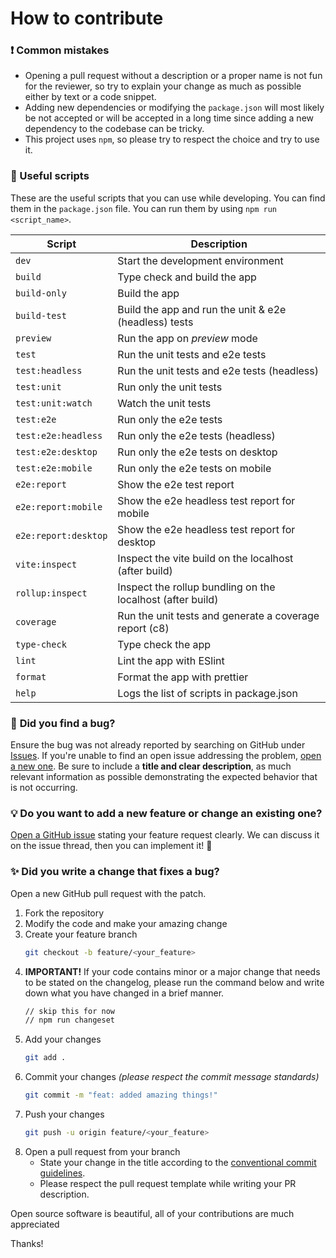 # How to contribute

### ❗ **Common mistakes**

- Opening a pull request without a description or a proper name is not fun for the reviewer, so try to explain your change as much as possible either by text or a code snippet.
- Adding new dependencies or modifying the `package.json` will most likely be not accepted or will be accepted in a long time since adding a new dependency to the codebase can be tricky.
- This project uses `npm`, so please try to respect the choice and try to use it.

### 📝 Useful scripts

These are the useful scripts that you can use while developing. You can find them in the `package.json` file. You can run them by using `npm run <script_name>`.

| Script               | Description                                                |
| -------------------- | ---------------------------------------------------------- |
| `dev`                | Start the development environment                          |
| `build`              | Type check and build the app                               |
| `build-only`         | Build the app                                              |
| `build-test`         | Build the app and run the unit & e2e (headless) tests      |
| `preview`            | Run the app on _preview_ mode                              |
| `test`               | Run the unit tests and e2e tests                           |
| `test:headless`      | Run the unit tests and e2e tests (headless)                |
| `test:unit`          | Run only the unit tests                                    |
| `test:unit:watch`    | Watch the unit tests                                       |
| `test:e2e`           | Run only the e2e tests                                     |
| `test:e2e:headless`  | Run only the e2e tests (headless)                          |
| `test:e2e:desktop`   | Run only the e2e tests on desktop                          |
| `test:e2e:mobile`    | Run only the e2e tests on mobile                           |
| `e2e:report`         | Show the e2e test report                                   |
| `e2e:report:mobile`  | Show the e2e headless test report for mobile               |
| `e2e:report:desktop` | Show the e2e headless test report for desktop              |
| `vite:inspect`       | Inspect the vite build on the localhost (after build)      |
| `rollup:inspect`     | Inspect the rollup bundling on the localhost (after build) |
| `coverage`           | Run the unit tests and generate a coverage report (c8)     |
| `type-check`         | Type check the app                                         |
| `lint`               | Lint the app with ESlint                                   |
| `format`             | Format the app with prettier                               |
| `help`               | Logs the list of scripts in package.json                   |

[//]: # 'When pushing your changes, always include a **changeset** file. You can do this by running the `changeset` script. It will ask you a few questions and then create a file for you. You can read more about it [here](https://github.com/changesets/changesets/blob/main/docs/adding-a-changeset.md).'

### 🐛 **Did you find a bug?**

Ensure the bug was not already reported by searching on GitHub under [Issues](https://github.com/kaandesu/vite-vue-ultimate-starter/issues). If you're unable to find an open issue addressing the problem, [open a new one](https://github.com/kaandesu/vite-vue-ultimate-starter/issues/new). Be sure to include a **title and clear description**, as much relevant information as possible demonstrating the expected behavior that is not occurring.

### 💡 **Do you want to add a new feature or change an existing one?**

[Open a GitHub issue](https://github.com/kaandesu/vite-vue-ultimate-starter/issues/new) stating your feature request clearly. We can discuss it on the issue thread, then you can implement it! 🎉

### ✨ **Did you write a change that fixes a bug?**

Open a new GitHub pull request with the patch.

1. Fork the repository
2. Modify the code and make your amazing change
3. Create your feature branch
   ```sh
   git checkout -b feature/<your_feature>
   ```
4. **IMPORTANT!** If your code contains minor or a major change that needs to be stated on the changelog, please run the command below and write down what you have changed in a brief manner.
   ```sh
   // skip this for now
   // npm run changeset
   ```
5. Add your changes
   ```sh
   git add .
   ```
6. Commit your changes _(please respect the commit message standards)_
   ```sh
   git commit -m "feat: added amazing things!"
   ```
7. Push your changes
   ```sh
   git push -u origin feature/<your_feature>
   ```
8. Open a pull request from your branch
   - State your change in the title according to the [conventional commit guidelines](https://www.conventionalcommits.org/en/v1.0.0/).
   - Please respect the pull request template while writing your PR description.

Open source software is beautiful, all of your contributions are much appreciated

Thanks!
